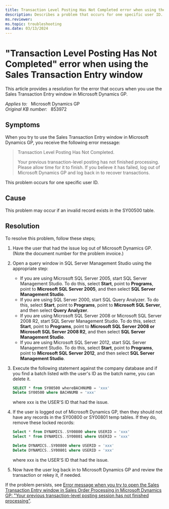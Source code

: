```yaml
---
title: Transaction Level Posting Has Not Completed error when using the Sales Transaction Entry window
description: Describes a problem that occurs for one specific user ID. This problem may occur if an invalid record exists in the SY00500 table. A resolution is provided.
ms.reviewer: 
ms.topic: troubleshooting
ms.date: 03/13/2024
---
```

# "Transaction Level Posting Has Not Completed" error when using the Sales Transaction Entry window

This article provides a resolution for the error that occurs when you use the Sales Transaction Entry window in Microsoft Dynamics GP.

_Applies to:_ &nbsp; Microsoft Dynamics GP  
_Original KB number:_ &nbsp; 853972

## Symptoms

When you try to use the Sales Transaction Entry window in Microsoft Dynamics GP, you receive the following error message:

> Transaction Level Posting Has Not Completed.
>
> Your previous transaction-level posting has not finished processing. Please allow time for it to finish. If you believe it has failed, log out of Microsoft Dynamics GP and log back in to recover transactions.

This problem occurs for one specific user ID.

## Cause

This problem may occur if an invalid record exists in the SY00500 table.

## Resolution

To resolve this problem, follow these steps;

1. Have the user that had the issue log out of Microsoft Dynamics GP. (Note the document number for the problem invoice.)
2. Open a query window in SQL Server Management Studio using the appropriate step:

   - If you are using Microsoft SQL Server 2005, start SQL Server Management Studio. To do this, select **Start**, point to **Programs**, point to **Microsoft SQL Server 2005**, and then select **SQL Server Management Studio**.
   - If you are using SQL Server 2000, start SQL Query Analyzer. To do this, select **Start**, point to **Programs**, point to **Microsoft SQL Server**, and then select **Query Analyzer**.
   - If you are using Microsoft SQL Server 2008 or Microsoft SQL Server 2008 R2, start SQL Server Management Studio. To do this, select **Start**, point to **Programs**, point to **Microsoft SQL Server 2008 or Microsoft SQL Server 2008 R2**, and then select **SQL Server Management Studio**.
   - If you are using Microsoft SQL Server 2012, start SQL Server Management Studio. To do this, select **Start**, point to **Programs**, point to **Microsoft SQL Server 2012**, and then select **SQL Server Management Studio**.

3. Execute the following statement against the company database and if you find a batch listed with the user's ID as the batch name, you can delete it.

    ```sql
    SELECT * from SY00500 whereBACHNUMB = 'xxx'
    Delete SY00500 where BACHNUMB = 'xxx'
    ```

    where xxx is the USER'S ID that had the issue.

4. If the user is logged out of Microsoft Dynamics GP, then they should not have any records in the SY00800 or SY00801 temp tables. If they do, remove these locked records:

    ```sql
    Select * from DYNAMICS..SY00800 where USERID = 'xxx'
    Select * from DYNAMICS..SY00801 where USERID = 'xxx'
    
    Delete DYNAMICS..SY00800 where USERID = 'xxx'
    Delete DYNAMICS..SY00801 where USERID = 'xxx'
    ```

    where xxx is the USER'S ID that had the issue.

5. Now have the user log back in to Microsoft Dynamics GP and review the transaction or rekey it, if needed.

If the problem persists, see [Error message when you try to open the Sales Transaction Entry window in Sales Order Processing in Microsoft Dynamics GP: "Your previous transaction-level posting session has not finished processing"](https://support.microsoft.com/topic/error-message-when-you-try-to-open-the-sales-transaction-entry-window-in-sales-order-processing-in-microsoft-dynamics-gp-your-previous-transaction-level-posting-session-has-not-finished-processing-64e5a44d-2859-d6c4-e7b1-2ed675576239).
